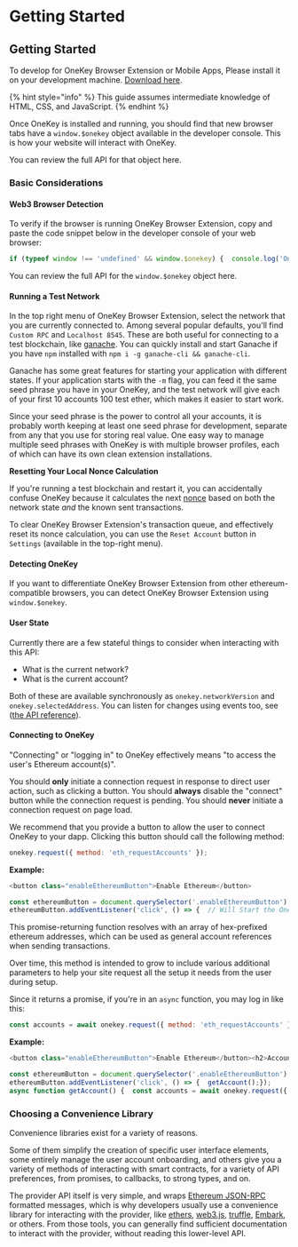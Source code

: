 # Getting Started

## Getting Started

To develop for OneKey Browser Extension or Mobile Apps, Please install it on your development machine. [Download here](https://onekey.so/plugin/).

{% hint style="info" %}
This guide assumes intermediate knowledge of HTML, CSS, and JavaScript.
{% endhint %}

Once OneKey is installed and running, you should find that new browser tabs have a `window.$onekey` object available in the developer console. This is how your website will interact with OneKey.

You can review the full API for that object here.

### Basic Considerations <a href="#basic-considerations" id="basic-considerations"></a>

#### Web3 Browser Detection <a href="#web3-browser-detection" id="web3-browser-detection"></a>

To verify if the browser is running OneKey Browser Extension, copy and paste the code snippet below in the developer console of your web browser:

```javascript
if (typeof window !== 'undefined' && window.$onekey) {  console.log('OneKey is installed!');}
```

You can review the full API for the `window.$onekey` object here.

#### Running a Test Network <a href="#running-a-test-network" id="running-a-test-network"></a>

In the top right menu of OneKey Browser Extension, select the network that you are currently connected to. Among several popular defaults, you'll find `Custom RPC` and `Localhost 8545`. These are both useful for connecting to a test blockchain, like [ganache](https://www.trufflesuite.com/ganache). You can quickly install and start Ganache if you have `npm` installed with `npm i -g ganache-cli && ganache-cli`.

Ganache has some great features for starting your application with different states. If your application starts with the `-m` flag, you can feed it the same seed phrase you have in your OneKey, and the test network will give each of your first 10 accounts 100 test ether, which makes it easier to start work.

Since your seed phrase is the power to control all your accounts, it is probably worth keeping at least one seed phrase for development, separate from any that you use for storing real value. One easy way to manage multiple seed phrases with OneKey is with multiple browser profiles, each of which can have its own clean extension installations.

**Resetting Your Local Nonce Calculation**

If you're running a test blockchain and restart it, you can accidentally confuse OneKey because it calculates the next [nonce](https://docs.onekey.so/en/Extension/Guide/sending-transactions.html#nonce-ignored) based on both the network state _and_ the known sent transactions.

To clear OneKey Browser Extension's transaction queue, and effectively reset its nonce calculation, you can use the `Reset Account` button in `Settings` (available in the top-right menu).

#### Detecting OneKey <a href="#detecting-onekey" id="detecting-onekey"></a>

If you want to differentiate OneKey Browser Extension from other ethereum-compatible browsers, you can detect OneKey Browser Extension using `window.$onekey`.

#### User State <a href="#user-state" id="user-state"></a>

Currently there are a few stateful things to consider when interacting with this API:

* What is the current network?
* What is the current account?

Both of these are available synchronously as `onekey.networkVersion` and `onekey.selectedAddress`. You can listen for changes using events too, see ([the API reference](http://127.0.0.1:5000/o/xrwuLsQQ99ktq7CL9Sjj/s/MLekF6KKtvSaULC7gUFY/)).

#### Connecting to OneKey <a href="#connecting-to-onekey" id="connecting-to-onekey"></a>

"Connecting" or "logging in" to OneKey effectively means "to access the user's Ethereum account(s)".

You should **only** initiate a connection request in response to direct user action, such as clicking a button. You should **always** disable the "connect" button while the connection request is pending. You should **never** initiate a connection request on page load.

We recommend that you provide a button to allow the user to connect OneKey to your dapp. Clicking this button should call the following method:

```javascript
onekey.request({ method: 'eth_requestAccounts' });
```

**Example:**

```javascript
<button class="enableEthereumButton">Enable Ethereum</button>
```

```javascript
const ethereumButton = document.querySelector('.enableEthereumButton');
ethereumButton.addEventListener('click', () => {  // Will Start the OneKey Browser Extension  onekey.request({ method: 'eth_requestAccounts' });});
```

This promise-returning function resolves with an array of hex-prefixed ethereum addresses, which can be used as general account references when sending transactions.

Over time, this method is intended to grow to include various additional parameters to help your site request all the setup it needs from the user during setup.

Since it returns a promise, if you're in an `async` function, you may log in like this:

```javascript
const accounts = await onekey.request({ method: 'eth_requestAccounts' });const account = accounts[0];// We currently only ever provide a single account,// but the array gives us some room to grow.
```

**Example:**

```javascript
<button class="enableEthereumButton">Enable Ethereum</button><h2>Account: <span class="showAccount"></span></h2>
```

```javascript
const ethereumButton = document.querySelector('.enableEthereumButton');const showAccount = document.querySelector('.showAccount');
ethereumButton.addEventListener('click', () => {  getAccount();});
async function getAccount() {  const accounts = await onekey.request({ method: 'eth_requestAccounts' });  const account = accounts[0];  showAccount.innerHTML = account;}
```

### Choosing a Convenience Library <a href="#choosing-a-convenience-library" id="choosing-a-convenience-library"></a>

Convenience libraries exist for a variety of reasons.

Some of them simplify the creation of specific user interface elements, some entirely manage the user account onboarding, and others give you a variety of methods of interacting with smart contracts, for a variety of API preferences, from promises, to callbacks, to strong types, and on.

The provider API itself is very simple, and wraps [Ethereum JSON-RPC](https://eth.wiki/json-rpc/API#json-rpc-methods) formatted messages, which is why developers usually use a convenience library for interacting with the provider, like [ethers](https://www.npmjs.com/package/ethers), [web3.js](https://www.npmjs.com/package/web3), [truffle](https://www.trufflesuite.com/), [Embark](https://framework.embarklabs.io/), or others. From those tools, you can generally find sufficient documentation to interact with the provider, without reading this lower-level API.
